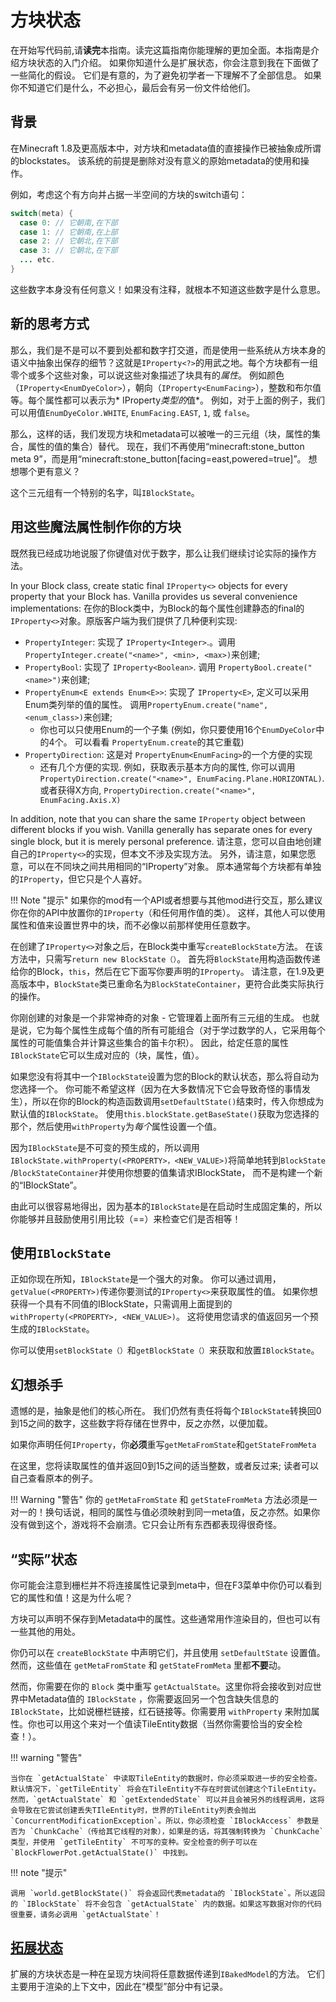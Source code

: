 方块状态
============

在开始写代码前,请**读完**本指南。读完这篇指南你能理解的更加全面。本指南是介绍方块状态的入门介绍。 如果你知道什么是扩展状态，你会注意到我在下面做了一些简化的假设。 它们是有意的，为了避免初学者一下理解不了全部信息。 如果你不知道它们是什么，不必担心，最后会有另一份文件给他们。

背景
----------

在Minecraft 1.8及更高版本中，对方块和metadata值的直接操作已被抽象成所谓的blockstates。
该系统的前提是删除对没有意义的原始metadata的使用和操作。

例如，考虑这个有方向并占据一半空间的方块的switch语句：

```Java
switch(meta) {
  case 0: // 它朝南,在下部
  case 1: // 它朝南,在上部
  case 2: // 它朝北,在下部
  case 3: // 它朝北,在下部
  ... etc.
}
```

这些数字本身没有任何意义！如果没有注释，就根本不知道这些数字是什么意思。

新的思考方式
---------------------

那么，我们是不是可以不要到处都和数字打交道，而是使用一些系统从方块本身的语义中抽象出保存的细节？这就是`IProperty<?>`的用武之地。每个方块都有一组零个或多个这些对象，可以说这些对象描述了块具有的*属性*。 例如颜色（`IProperty<EnumDyeColor>`），朝向（`IProperty<EnumFacing>`），整数和布尔值等。每个属性都可以表示为* IProperty*类型的*值*。 例如，对于上面的例子，我们可以用值`EnumDyeColor.WHITE`, `EnumFacing.EAST`, `1`, 或 `false`。

那么，这样的话，我们发现方块和metadata可以被唯一的三元组（块，属性的集合，属性的值的集合）替代。 现在，我们不再使用“minecraft:stone_button meta 9”，而是用“minecraft:stone_button[facing=east,powered=true]”。 想想哪个更有意义？

这个三元组有一个特别的名字，叫`IBlockState`。

用这些魔法属性制作你的方块
-------------------------------------------------

既然我已经成功地说服了你键值对优于数字，那么让我们继续讨论实际的操作方法。

In your Block class, create static final `IProperty<>` objects for every property that your Block has. Vanilla provides us several convenience implementations:
在你的Block类中，为Block的每个属性创建静态的final的`IProperty<>`对象。原版客户端为我们提供了几种便利实现:

  * `PropertyInteger`: 实现了 `IProperty<Integer>`.。调用 `PropertyInteger.create("<name>", <min>, <max>)`来创建;
  * `PropertyBool`: 实现了 `IProperty<Boolean>`. 调用 `PropertyBool.create("<name>")`来创建;
  * `PropertyEnum<E extends Enum<E>>`: 实现了 `IProperty<E>`, 定义可以采用Enum类列举的值的属性。 调用`PropertyEnum.create("name", <enum_class>)`来创建;
    * 你也可以只使用Enum的一个子集 (例如，你只要使用16个`EnumDyeColor`中的4个。 可以看看 `PropertyEnum.create`的其它重载)
  * `PropertyDirection`: 这是对 `PropertyEnum<EnumFacing>`的一个方便的实现
    * 还有几个方便的实现. 例如，获取表示基本方向的属性, 你可以调用`PropertyDirection.create("<name>", EnumFacing.Plane.HORIZONTAL)`. 或者获得X方向, `PropertyDirection.create("<name>", EnumFacing.Axis.X)`

In addition, note that you can share the same `IProperty` object between different blocks if you wish. Vanilla generally has separate ones for every single block, but it is merely personal preference.
请注意，您可以自由地创建自己的`IProperty<>`的实现，但本文不涉及实现方法。
另外，请注意，如果您愿意，可以在不同块之间共用相同的“IProperty”对象。 原本通常每个方块都有单独的`IProperty`，但它只是个人喜好。

!!! Note "提示"
    如果你的mod有一个API或者想要与其他mod进行交互，那么建议你在你的API中放置你的`IProperty`（和任何用作值的类）。 这样，其他人可以使用属性和值来设置世界中的块，而不必像以前那样使用任意数字。

在创建了`IProperty<>`对象之后，在Block类中重写`createBlockState`方法。 在该方法中，只需写`return new BlockState（）`。 首先将`BlockState`用构造函数传递给你的Block，`this`，然后在它下面写你要声明的`IProperty`。 请注意，在1.9及更高版本中，`BlockState`类已重命名为`BlockStateContainer`，更符合此类实际执行的操作。

你刚创建的对象是一个非常神奇的对象 - 它管理着上面所有三元组的生成。 也就是说，它为每个属性生成每个值的所有可能组合（对于学过数学的人，它采用每个属性的可能值集合并计算这些集合的笛卡尔积）。 因此，给定任意的属性`IBlockState`它可以生成对应的（块，属性，值）。

如果您没有将其中一个`IBlockState`设置为您的Block的默认状态，那么将自动为您选择一个。 你可能不希望这样（因为在大多数情况下它会导致奇怪的事情发生），所以在你的Block的构造函数调用`setDefaultState()`结束时，传入你想成为默认值的`IBlockState`。 使用`this.blockState.getBaseState()`获取为您选择的那个，然后使用`withProperty`为*每个*属性设置一个值。

因为`IBlockState`是不可变的预生成的，所以调用`IBlockState.withProperty(<PROPERTY>，<NEW_VALUE>)`将简单地转到`BlockState` /`BlockStateContainer`并使用你想要的值集请求IBlockState， 而不是构建一个新的“IBlockState”。

由此可以很容易地得出，因为基本的`IBlockState`是在启动时生成固定集的，所以你能够并且鼓励使用引用比较（==）来检查它们是否相等！


使用`IBlockState`
---------------------
正如你现在所知，`IBlockState`是一个强大的对象。 你可以通过调用，`getValue(<PROPERTY>)`传递你要测试的`IProperty<>`来获取属性的值。
如果你想获得一个具有不同值的IBlockState，只需调用上面提到的`withProperty(<PROPERTY>, <NEW_VALUE>)`。 这将使用您请求的值返回另一个预生成的`IBlockState`。

你可以使用`setBlockState（）`和`getBlockState（）`来获取和放置`IBlockState`。


幻想杀手
----------------
遗憾的是，抽象是他们的核心所在。 我们仍然有责任将每个`IBlockState`转换回0到15之间的数字，这些数字将存储在世界中，反之亦然，以便加载。

如果你声明任何`IProperty`，你**必须**重写`getMetaFromState`和`getStateFromMeta`

在这里，您将读取属性的值并返回0到15之间的适当整数，或者反过来; 读者可以自己查看原本的例子。

!!! Warning "警告"
    你的 `getMetaFromState` 和 `getStateFromMeta` 方法必须是一对一的！换句话说，相同的属性与值必须映射到同一meta值，反之亦然。如果你没有做到这个，游戏将不会崩溃。它只会让所有东西都表现得很奇怪。


“实际”状态 
-------------
你可能会注意到栅栏并不将连接属性记录到meta中，但在F3菜单中你仍可以看到它的属性和值！这是为什么呢？

方块可以声明不保存到Metadata中的属性。这些通常用作渲染目的，但也可以有一些其他的用处。

你仍可以在 `createBlockState` 中声明它们，并且使用 `setDefaultState` 设置值。然而，这些值在 `getMetaFromState` 和 `getStateFromMeta` 里都**不要**动。

然而，你需要在你的 `Block` 类中重写 `getActualState`。这里你将会接收到对应世界中Metadata值的 `IBlockState` ，你需要返回另一个包含缺失信息的 `IBlockState`，比如说栅栏链接，红石链接等。你需要用 `withProperty` 来附加属性。你也可以用这个来对一个值读TileEntity数据（当然你需要恰当的安全检查！）。

!!! warning "警告"

    当你在 `getActualState` 中读取TileEntity的数据时，你必须采取进一步的安全检查。默认情况下，`getTileEntity` 将会在TileEntity不存在时尝试创建这个TileEntity。然而，`getActualState` 和 `getExtendedState` 可以并且会被另外的线程调用，这将会导致在它尝试创建丢失TIleEntity时，世界的TileEntity列表会抛出 `ConcurrentModificationException`。所以，你必须检查 `IBlockAccess` 参数是否为 `ChunkCache`（传给其它线程的对象），如果是的话，将其强制转换为 `ChunkCache` 类型，并使用 `getTileEntity` 不可写的变种。安全检查的例子可以在 `BlockFlowerPot.getActualState()` 中找到。

!!! note "提示"

	调用 `world.getBlockState()` 将会返回代表metadata的 `IBlockState`。所以返回的 `IBlockState` 将不会包含 `getActualState` 内的数据。如果这写数据对你的代码很重要，请务必调用 `getActualState`！

[拓展状态](../models/advanced/extended-blockstates.md)
------------------------
扩展的方块状态是一种在呈现方块间将任意数据传递到`IBakedModel`的方法。 它们主要用于渲染的上下文中，因此在“模型”部分中有记录。
